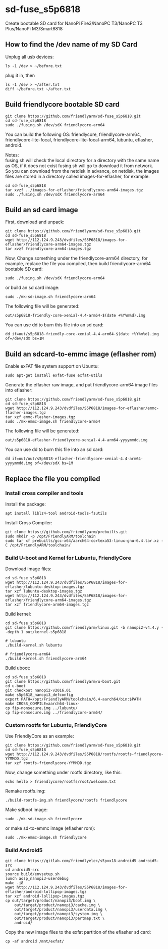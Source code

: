 # sd-fuse_s5p6818
Create bootable SD card for NanoPi Fire3/NanoPC T3/NanoPC T3 Plus/NanoPi M3/Smart6818

## How to find the /dev name of my SD Card
Unplug all usb devices:
```
ls -1 /dev > ~/before.txt
```
plug it in, then
```
ls -1 /dev > ~/after.txt
diff ~/before.txt ~/after.txt
```

## Build friendlycore bootable SD card
```
git clone https://github.com/friendlyarm/sd-fuse_s5p6818.git
cd sd-fuse_s5p6818
sudo ./fusing.sh /dev/sdX friendlycore-arm64
```
You can build the following OS: friendlycore, friendlycore-arm64, friendlycore-lite-focal, friendlycore-lite-focal-arm64, lubuntu, eflasher, android.  

Notes:  
fusing.sh will check the local directory for a directory with the same name as OS, if it does not exist fusing.sh will go to download it from network.  
So you can download from the netdisk in advance, on netdisk, the images files are stored in a directory called images-for-eflasher, for example:
```
cd sd-fuse_s5p6818
tar xvzf ../images-for-eflasher/friendlycore-arm64-images.tgz
sudo ./fusing.sh /dev/sdX friendlycore-arm64
```

## Build an sd card image
First, download and unpack:
```
git clone https://github.com/friendlyarm/sd-fuse_s5p6818.git
cd sd-fuse_s5p6818
wget http://112.124.9.243/dvdfiles/S5P6818/images-for-eflasher/friendlycore-arm64-images.tgz
tar xvzf friendlycore-arm64-images.tgz
```
Now,  Change something under the friendlycore-arm64 directory, 
for example, replace the file you compiled, then build friendlycore-arm64 bootable SD card: 
```
sudo ./fusing.sh /dev/sdX friendlycore-arm64
```
or build an sd card image:
```
sudo ./mk-sd-image.sh friendlycore-arm64
```
The following file will be generated:  
```
out/s5p6818-friendly-core-xenial-4.4-arm64-$(date +%Y%m%d).img
```
You can use dd to burn this file into an sd card:
```
dd if=out/s5p6818-friendly-core-xenial-4.4-arm64-$(date +%Y%m%d).img of=/dev/sdX bs=1M
```
## Build an sdcard-to-emmc image (eflasher rom)
Enable exFAT file system support on Ubuntu:
```
sudo apt-get install exfat-fuse exfat-utils
```
Generate the eflasher raw image, and put friendlycore-arm64 image files into eflasher:
```
git clone https://github.com/friendlyarm/sd-fuse_s5p6818.git
cd sd-fuse_s5p6818
wget http://112.124.9.243/dvdfiles/S5P6818/images-for-eflasher/emmc-flasher-images.tgz
tar xzf emmc-flasher-images.tgz
sudo ./mk-emmc-image.sh friendlycore-arm64
```
The following file will be generated:  
```
out/s5p6818-eflasher-friendlycore-xenial-4.4-arm64-yyyymmdd.img
```
You can use dd to burn this file into an sd card:
```
dd if=out/out/s5p6818-eflasher-friendlycore-xenial-4.4-arm64-yyyymmdd.img of=/dev/sdX bs=1M
```

## Replace the file you compiled

### Install cross compiler and tools

Install the package:
```
apt install liblz4-tool android-tools-fsutils
```
Install Cross Compiler:
```
git clone https://github.com/friendlyarm/prebuilts.git
sudo mkdir -p /opt/FriendlyARM/toolchain
sudo tar xf prebuilts/gcc-x64/aarch64-cortexa53-linux-gnu-6.4.tar.xz -C /opt/FriendlyARM/toolchain/
```

### Build U-boot and Kernel for Lubuntu, FriendlyCore
Download image files:
```
cd sd-fuse_s5p6818
wget http://112.124.9.243/dvdfiles/S5P6818/images-for-eflasher/lubuntu-desktop-images.tgz
tar xzf lubuntu-desktop-images.tgz
wget http://112.124.9.243/dvdfiles/S5P6818/images-for-eflasher/friendlycore-arm64-images.tgz
tar xzf friendlycore-arm64-images.tgz
```
Build kernel:
```
cd sd-fuse_s5p6818
git clone https://github.com/friendlyarm/linux.git -b nanopi2-v4.4.y --depth 1 out/kernel-s5p6818

# lubuntu
./build-kernel.sh lubuntu

# friendlycore-arm64
./build-kernel.sh friendlycore-arm64

```
Build uboot:
```
cd sd-fuse_s5p6818
git clone https://github.com/friendlyarm/u-boot.git 
cd u-boot
git checkout nanopi2-v2016.01
make s5p6818_nanopi3_defconfig
export PATH=/opt/FriendlyARM/toolchain/6.4-aarch64/bin:$PATH
make CROSS_COMPILE=aarch64-linux-
cp fip-nonsecure.img ../lubuntu/
cp fip-nonsecure.img ../friendlycore-arm64/
```

### Custom rootfs for Lubuntu, FriendlyCore
Use FriendlyCore as an example:
```
git clone https://github.com/friendlyarm/sd-fuse_s5p6818.git
cd sd-fuse_s5p6818
wget http://112.124.9.243/dvdfiles/S5P6818/rootfs/rootfs-friendlycore-YYMMDD.tgz
tar xzf rootfs-friendlycore-YYMMDD.tgz
```
Now,  change something under rootfs directory, like this:
```
echo hello > friendlycore/rootfs/root/welcome.txt  
```
Remake rootfs.img:
```
./build-rootfs-img.sh friendlycore/rootfs friendlycore
```
Make sdboot image:
```
sudo ./mk-sd-image.sh friendlycore
```
or make sd-to-emmc image (eflasher rom):
```
sudo ./mk-emmc-image.sh friendlycore
```
  
### Build Android5
```
git clone https://gitlab.com/friendlyelec/s5pxx18-android5 android5-src
cd android5-src 
source build/envsetup.sh
lunch aosp_nanopi3-userdebug
make -j8
wget http://112.124.9.243/dvdfiles/S5P6818/images-for-eflasher/android-lollipop-images.tgz
tar xzf android-lollipop-images.tgz
cp out/target/product/nanopi3/boot.img \
    out/target/product/nanopi3/cache.img \
    out/target/product/nanopi3/userdata.img \
    out/target/product/nanopi3/system.img \
    out/target/product/nanopi3/partmap.txt \
    android/
```
Copy the new image files to the exfat partition of the eflasher sd card:
```
cp -af android /mnt/exfat/
```
